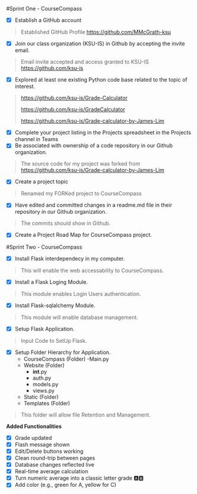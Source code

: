 #Sprint One - CourseCompass
- [X] Establish a GitHub account
> Established GitHub Profile https://github.com/MMcGrath-ksu
- [X] Join our class organization (KSU-IS) in Github by accepting the invite email.
> Email invite accepted and access granted to KSU-IS https://github.com/ksu-is
- [X] Explored at least one existing Python code base related to the topic of interest.
>https://github.com/ksu-is/Grade-Calculator
>
>https://github.com/ksu-is/GradeCalculator
>
>https://github.com/ksu-is/Grade-calculator-by-James-Lim
- [X] Complete your project listing in the Projects spreadsheet in the Projects channel in Teams
- [X] Be associated with ownership of a code repository in our Github organization.
> The source code for my project was forked from https://github.com/ksu-is/Grade-calculator-by-James-Lim
- [X] Create a project topic
> Renamed my FORKed project to CourseCompass
- [X] Have edited and committed changes in a readme.md file in their repository in our Github organization.
> The commits should show in Github. 
- [X] Create a Project Road Map for CourseCompass project.

#Sprint Two - CourseCompass
- [X] Install Flask interdependecy in my computer.
> This will enable the web accessability to CourseCompass.
- [X] Install a Flask Loging Module.
> This module enables Login Users authentication.
- [X] Install Flask-sqlalchemy Module.
>This module will enable database management.
- [X] Setup Flask Application.
> Input Code to SetUp Flask.
- [X] Setup Folder Hierarchy for Application.
    - CourseCompass (Folder)
        -Main.py
    - Website (Folder)
        - __int__.py
        - auth.py
        - models.py
        - views.py
    - Static (Folder)
    - Templates (Folder)
> This folder will allow file Retention and Management.

 **Added Functionalities**
- [X] Grade updated
- [X] Flash message shown
- [X] Edit/Delete buttons working
- [X] Clean round-trip between pages
- [X] Database changes reflected live
- [X] Real-time average calculation
- [X] Turn numeric average into a classic letter grade 🅰️🅱️
- [X] Add color (e.g., green for A, yellow for C)
